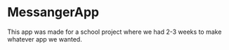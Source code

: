 # MessangerApp
This app was made for a school project where we had 2-3 weeks to make whatever app we wanted.
